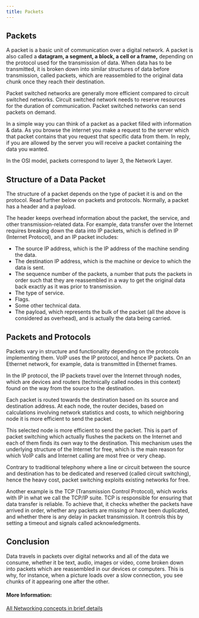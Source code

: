 ```yaml
---
title: Packets
---
```

## Packets

A packet is a basic unit of communication over a digital network. A packet is also called a **datagram, a segment, a block, a cell or a frame,** depending on the protocol used for the transmission of data. When data has to be transmitted, it is broken down into similar structures of data before transmission, called packets, which are reassembled to the original data chunk once they reach their destination.

Packet switched networks are generally more efficient compared to circuit switched networks. Circuit switched network needs to reserve resources for the duration of communication. Packet switched networks can send packets on demand.

In a simple way you can think of a packet as a packet filled with information & data. As you browse the internet you make a request to the server which that packet contains that you request that specific data from them. In reply, if you are allowed by the server you will receive a packet containing the data you wanted. 

In the OSI model, packets correspond to layer 3, the Network Layer.
  
## Structure of a Data Packet
  The structure of a packet depends on the type of packet it is and on the protocol. Read further below on packets and protocols. Normally, a packet has a header and a payload.

  The header keeps overhead information about the packet, the service, and other transmission-related data. For example, data transfer over the Internet requires breaking down the data into IP packets, which is defined in IP (Internet Protocol), and an IP packet includes:
  
  * The source IP address, which is the IP address of the machine sending the data.
  * The destination IP address, which is the machine or device to which the data is sent.
  * The sequence number of the packets, a number that puts the packets in order such that they are reassembled in a way to get the original data back exactly as it was prior to transmission.
  * The type of service.
  * Flags.
  * Some other technical data.
  * The payload, which represents the bulk of the packet (all the above is considered as overhead), and is actually the data being carried.
  
## Packets and Protocols
  Packets vary in structure and functionality depending on the protocols implementing them. VoIP uses the IP protocol, and hence IP packets. On an Ethernet network, for example, data is transmitted in Ethernet frames.
  
  In the IP protocol, the IP packets travel over the Internet through nodes, which are devices and routers (technically called nodes in this context) found on the way from the source to the destination.
  
  Each packet is routed towards the destination based on its source and destination address. At each node, the router decides, based on calculations involving network statistics and costs, to which neighboring node it is more efficient to send the packet.
  
  This selected node is more efficient to send the packet. This is part of packet switching which actually flushes the packets on the Internet and each of them finds its own way to the destination. This mechanism uses the underlying structure of the Internet for free, which is the main reason for which VoIP calls and Internet calling are most free or very cheap.
  
  Contrary to traditional telephony where a line or circuit between the source and destination has to be dedicated and reserved (called circuit switching), hence the heavy cost, packet switching exploits existing networks for free.
  
  Another example is the TCP (Transmission Control Protocol), which works with IP in what we call the TCP/IP suite. TCP is responsible for ensuring that data transfer is reliable. To achieve that, it checks whether the packets have arrived in order, whether any packets are missing or have been duplicated, and whether there is any delay in packet transmission. It controls this by setting a timeout and signals called acknowledgments.
  
  
## Conclusion
  Data travels in packets over digital networks and all of the data we consume, whether it be text, audio, images or video, come broken down into packets which are reassembled in our devices or computers. This is why, for instance, when a picture loads over a slow connection, you see chunks of it appearing one after the other. 
  
#### More Information:
<!-- Please add any articles you think might be helpful to read before writing the article -->
[All Networking concepts in brief details](https://www.lifewire.com/what-is-a-data-packet-3426310 "Lifewire's Article about Data Packets")

